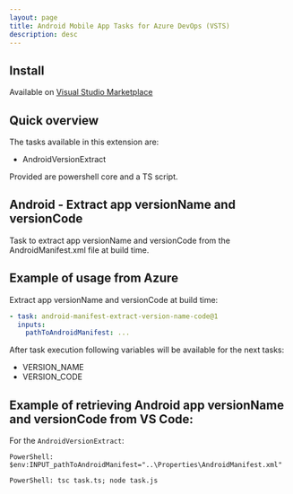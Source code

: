 ```yaml
---
layout: page
title: Android Mobile App Tasks for Azure DevOps (VSTS)
description: desc
---
```



## Install

Available on [Visual Studio Marketplace](https://marketplace.visualstudio.com/items?itemName=DanijelGrabar.azure-devops-mobile-tasks)


## Quick overview

The tasks available in this extension are:

- AndroidVersionExtract

Provided are powershell core and a TS script.


## Android - Extract app versionName and versionCode
Task to extract app versionName and versionCode from the AndroidManifest.xml file at build time.


## Example of usage from Azure

Extract app versionName and versionCode at build time:

```yml
- task: android-manifest-extract-version-name-code@1
  inputs:
    pathToAndroidManifest: ...
```

After task execution following variables will be available for the next tasks:
- VERSION_NAME
- VERSION_CODE

## Example of retrieving Android app versionName and versionCode from VS Code:

For the `AndroidVersionExtract`:

```
PowerShell: $env:INPUT_pathToAndroidManifest="..\Properties\AndroidManifest.xml"

PowerShell: tsc task.ts; node task.js
```
